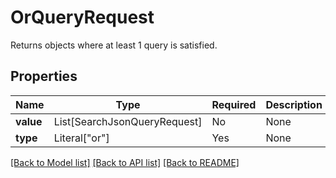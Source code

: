 # OrQueryRequest

Returns objects where at least 1 query is satisfied.

## Properties
Name | Type | Required | Description |
------------ | ------------- | ------------- | ------------- |
**value** | List[SearchJsonQueryRequest] | No | None |
**type** | Literal["or"] | Yes | None |


[[Back to Model list]](../../README.md#documentation-for-models) [[Back to API list]](../../README.md#documentation-for-api-endpoints) [[Back to README]](../../README.md)
